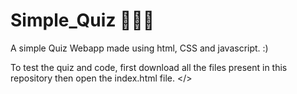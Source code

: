 # Simple_Quiz 🧑🏻‍💻
A simple Quiz Webapp made using html, CSS and javascript. :)
 
To test the quiz and code, first download all the files present in this repository then open the index.html file.
</>
